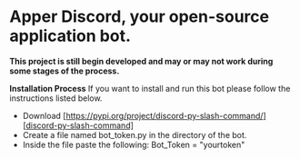 # Apper Discord, your open-source application bot.
**This project is still begin developed and may or may not work during some stages of the process.**

**Installation Process**
If you want to install and run this bot please follow the instructions listed below.
- Download [https://pypi.org/project/discord-py-slash-command/][discord-py-slash-command]
- Create a file named bot_token.py in the directory of the bot.
- Inside the file paste the following: Bot_Token = "yourtoken"
